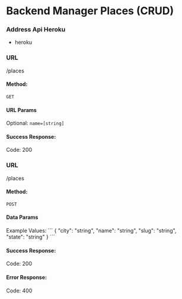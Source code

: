 # Backend Manager Places (CRUD)

### Address Api Heroku
- heroku

### URL
/places

#### Method:
`GET`

#### URL Params
Optional: `name=[string]`

#### Success Response:
Code: 200

### URL
/places

#### Method:
`POST`

#### Data Params
Example Values:
´´´
{
  "city": "string",
  "name": "string",
  "slug": "string",
  "state": "string"
}
´´´

#### Success Response:
Code: 200

#### Error Response:
Code: 400